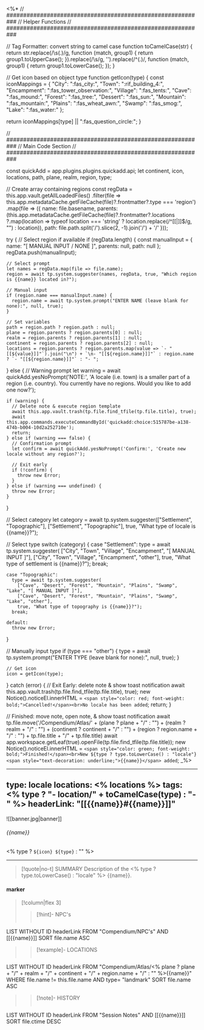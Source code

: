 <%*
// ###########################################################
//                        Helper Functions
// ###########################################################

// Tag Formatter: convert string to camel case
function toCamelCase(str) {
  return str.replace(/\s(.)/g, function (match, group1) {
    return group1.toUpperCase();
  }).replace(/\s/g, '').replace(/^(.)/, function (match, group1) {
    return group1.toLowerCase();
  });
}

// Get icon based on object type
function getIcon(type) {
  const iconMappings = {
    "City": ":fas_city:",
    "Town": ":rif_building_4:",
    "Encampment": ":fas_tower_observation:",
    "Village": ":fas_tents:",
    "Cave": ":fas_mound:",
    "Forest": ":fas_tree:",
    "Dessert": ":fas_sun:",
    "Mountain": ":fas_mountain:",
    "Plains": ":fas_wheat_awn:",
    "Swamp": ":fas_smog:",
    "Lake": ":fas_water:"
  };
  
  return iconMappings[type] || ":fas_question_circle:";
}

// ###########################################################
//                        Main Code Section
// ###########################################################

const quickAdd = app.plugins.plugins.quickadd.api;
let continent, icon, locations, path, plane, realm, region, type;

// Create array containing regions
const regData = this.app.vault.getAllLoadedFiles()
  .filter(file => this.app.metadataCache.getFileCache(file)?.frontmatter?.type === 'region')
  .map(file => ({
    name: file.basename,
    parents: (this.app.metadataCache.getFileCache(file)?.frontmatter?.locations
      ?.map(location => typeof location === 'string' ? location.replace(/^\[\[|\]\]$/g, "") : location)),
    path: file.path.split('/').slice(2, -1).join('/') + '/'
  }));

try {
  // Select region if available
  if (regData.length) {
    const manualInput = {
      name: "[ MANUAL INPUT / NONE ]",
      parents: null,
      path: null
    };
    regData.push(manualInput);

    // Select prompt
    let names = regData.map(file => file.name);
    region = await tp.system.suggester(names, regData, true, "Which region is {{name}} located in?");

    // Manual input
    if (region.name === manualInput.name) {
      region.name = await tp.system.prompt("ENTER NAME (leave blank for none):", null, true);
    }

    // Set variables
    path = region.path ? region.path : null;
    plane = region.parents ? region.parents[0] : null;
    realm = region.parents ? region.parents[1] : null;
    continent = region.parents ? region.parents[2] : null;
    locations = region.parents ? region.parents.map(value => `- "[[${value}]]"`).join("\n") + `\n- "[[${region.name}]]"` : region.name ? `- "[[${region.name}]]"` : "- ";
  } else {
    // Warning prompt
    let warning = await quickAdd.yesNoPrompt('NOTE:', 'A locale (i.e. town) is a smaller part of a region (i.e. country). You currently have no regions. Would you like to add one now?');

    if (warning) {
      // Delete note & execute region template
      await this.app.vault.trash(tp.file.find_tfile(tp.file.title), true);
      await this.app.commands.executeCommandById('quickadd:choice:515787be-a138-474b-b004-10d2a252710e');
      return;
    } else if (warning === false) {
      // Confirmation prompt
      let confirm = await quickAdd.yesNoPrompt('Confirm:', 'Create new locale without any region?');

      // Exit early
      if (!confirm) {
        throw new Error;
      }
    } else if (warning === undefined) {
      throw new Error;
    }
  }

  // Select category
  let category = await tp.system.suggester(["Settlement", "Topographic"], ["Settlement", "Topographic"], true, "What type of locale is {{name}}?");

  // Select type
  switch (category) {
    case "Settlement":
      type = await tp.system.suggester(
        ["City", "Town", "Village", "Encampment", "[ MANUAL INPUT ]"],
        ["City", "Town", "Village", "Encampment", "other"],
        true, "What type of settlement is {{name}}?");
      break;

    case "Topographic":
      type = await tp.system.suggester(
        ["Cave", "Desert", "Forest", "Mountain", "Plains", "Swamp", "Lake", "[ MANUAL INPUT ]"],
        ["Cave", "Desert", "Forest", "Mountain", "Plains", "Swamp", "Lake", "other"],
        true, "What type of topography is {{name}}?");
      break;

    default:
      throw new Error;
  }

  // Manually input type
  if (type === "other") {
    type = await tp.system.prompt("ENTER TYPE (leave blank for none):", null, true);
  }

    // Get icon
    icon = getIcon(type);
  
} catch (error) {
  // Exit Early: delete note & show toast notification
  await this.app.vault.trash(tp.file.find_tfile(tp.file.title), true);
  new Notice().noticeEl.innerHTML = `<span style="color: red; font-weight: bold;">Cancelled!</span><br>No locale has been added`;
  return;
}

// Finished: move note, open note, & show toast notification
await tp.file.move('/Compendium/Atlas/' + (plane ? plane + "/" : "") + (realm ? realm + "/" : "") + (continent ? continent + "/" : "") + (region ? region.name + "/" : "") + tp.file.title + "/" + tp.file.title)
await app.workspace.getLeaf(true).openFile(tp.file.find_tfile(tp.file.title));
new Notice().noticeEl.innerHTML = `<span style="color: green; font-weight: bold;">Finished!</span><br>New ${type ? type.toLowerCase() : "locale"} <span style="text-decoration: underline;">{{name}}</span> added`;
_%>

---
type: locale
locations:
<% locations %>
tags:
<% type ? "- location/" + toCamelCase(type) : "- " %>
headerLink: "[[{{name}}#{{name}}]]"
---

![[banner.jpg|banner]]
###### {{name}}
<span class="sub2"><% type ? `${icon} ${type}` : "" %></span>
___

> [!quote|no-t] SUMMARY
>Description of the <% type ? type.toLowerCase() : "locale" %> {{name}}.

#### marker
> [!column|flex 3]
>> [!hint]-  NPC's
>> ```dataview
LIST WITHOUT ID headerLink
FROM "Compendium/NPC's" AND [[{{name}}]]
SORT file.name ASC
>
>> [!example]- LOCATIONS
>>```dataview
LIST WITHOUT ID headerLink
FROM "Compendium/Atlas/<% plane ? plane + "/" + realm + "/" + continent + "/" + region.name + "/" : "" %>{{name}}"
WHERE file.name != this.file.name AND type= "landmark"
SORT file.name ASC
>
>> [!note]- HISTORY
>>```dataview
LIST WITHOUT ID headerLink
FROM "Session Notes" AND [[{{name}}]]
SORT file.ctime DESC